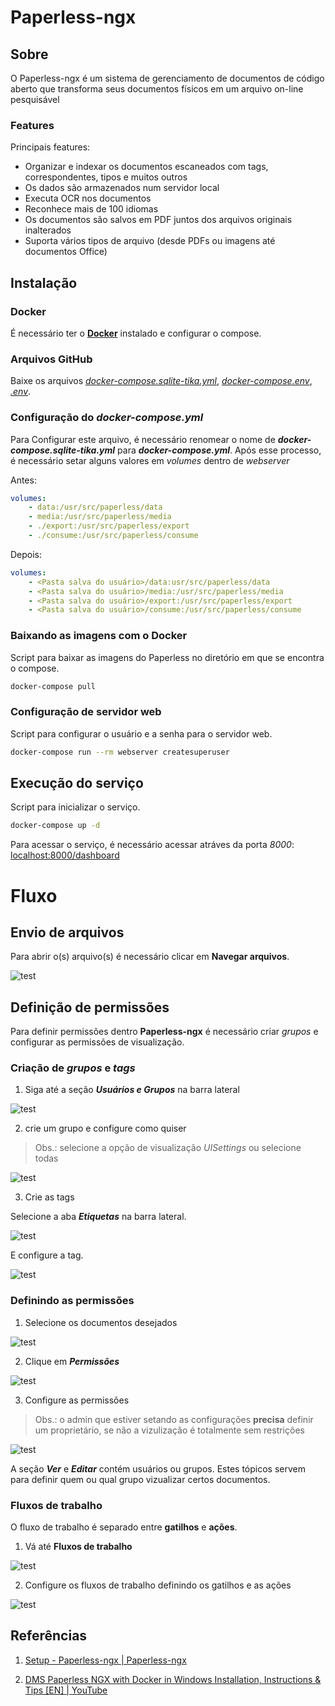 # Paperless-ngx

## Sobre

O Paperless-ngx é  um sistema de gerenciamento de documentos de código aberto que transforma seus documentos físicos em um arquivo on-line pesquisável

### Features

Principais features:

- Organizar e indexar os documentos escaneados com tags, correspondentes, tipos e muitos outros
- Os dados são armazenados num servidor local
- Executa OCR nos documentos
- Reconhece mais de 100 idiomas
- Os documentos são salvos em PDF juntos dos arquivos originais inalterados
- Suporta vários tipos de arquivo (desde PDFs ou imagens até documentos Office)

## Instalação

### Docker

É necessário ter o [**Docker**](https://docs.docker.com/desktop/setup/install/windows-install/) instalado e configurar o compose.

### Arquivos GitHub

Baixe os arquivos [*docker-compose.sqlite-tika.yml*](https://github.com/paperless-ngx/paperless-ngx/blob/main/docker/compose/docker-compose.sqlite-tika.yml), [*docker-compose.env*](https://github.com/paperless-ngx/paperless-ngx/blob/main/docker/compose/docker-compose.env), [*.env*](https://github.com/paperless-ngx/paperless-ngx/blob/main/docker/compose/.env).

### Configuração do *docker-compose.yml*

Para Configurar este arquivo, é necessário renomear o nome de ***docker-compose.sqlite-tika.yml*** para ***docker-compose.yml***. Após esse processo, é necessário setar alguns valores em *volumes* dentro de *webserver*

Antes:

```yml
volumes:
    - data:/usr/src/paperless/data
    - media:/usr/src/paperless/media
    - ./export:/usr/src/paperless/export
    - ./consume:/usr/src/paperless/consume
```

Depois:

```yml
volumes:
    - <Pasta salva do usuário>/data:usr/src/paperless/data
    - <Pasta salva do usuário>/media:/usr/src/paperless/media
    - <Pasta salva do usuário>/export:/usr/src/paperless/export
    - <Pasta salva do usuário>/consume:/usr/src/paperless/consume
```

### Baixando as imagens com o Docker

Script para baixar as imagens do Paperless no diretório em que se encontra o compose.

```bash
docker-compose pull
```

### Configuração de servidor web

Script para configurar o usuário e a senha para o servidor web.

```bash
docker-compose run --rm webserver createsuperuser
```

## Execução do serviço

Script para inicializar o serviço.

```bash
docker-compose up -d
```

Para acessar o serviço, é necessário acessar atráves da porta *8000*: [localhost:8000/dashboard](https://localhost:8000/dashboard)

# Fluxo

## Envio de arquivos

Para abrir o(s) arquivo(s) é necessário clicar em **Navegar arquivos**.

![test](imgs/etapas/add-doc.png)

## Definição de permissões

Para definir permissões dentro **Paperless-ngx** é necessário criar *grupos* e configurar as permissões de visualização.

### Criação de *grupos* e *tags*

1. Siga até a seção ***Usuários e Grupos*** na barra lateral

![test](imgs/etapas/click-group.png)

2. crie um grupo e configure como quiser

> Obs.: selecione a opção de visualização *UISettings* ou selecione todas

![test](imgs/etapas/ui-settings-select.png)

3. Crie as tags

Selecione a aba ***Etiquetas*** na barra lateral.

![test](imgs/etapas/tags-select.png)

E configure a tag.

![test](imgs/etapas/create-tag.png)

### Definindo as permissões

1. Selecione os documentos desejados

![test](imgs/etapas/items-select.png)

2. Clique em ***Permissões***

![test](imgs/etapas/permition-click.png)

3. Configure as permissões

> Obs.: o admin que estiver setando as configurações **precisa** definir um proprietário, se não a vizulização é totalmente sem restrições

![test](imgs/etapas/permition-select.png)

A seção ***Ver*** e ***Editar*** contém usuários ou grupos. Estes tópicos servem para definir quem ou qual grupo vizualizar certos documentos.

### Fluxos de trabalho

O fluxo de trabalho é separado entre **gatilhos** e **ações**.

1. Vá até **Fluxos de trabalho**

![test](imgs/etapas/workflow-click.png)

2. Configure os fluxos de trabalho definindo os gatilhos e as ações

![test](imgs/etapas/workflow-config.png)

## Referências

1. [Setup - Paperless-ngx | Paperless-ngx](https://docs.paperless-ngx.com/setup/)

2. [DMS Paperless NGX with Docker in Windows Installation, Instructions & Tips [EN] | YouTube](https://www.youtube.com/watch?v=kRH0nPRcRMY)
